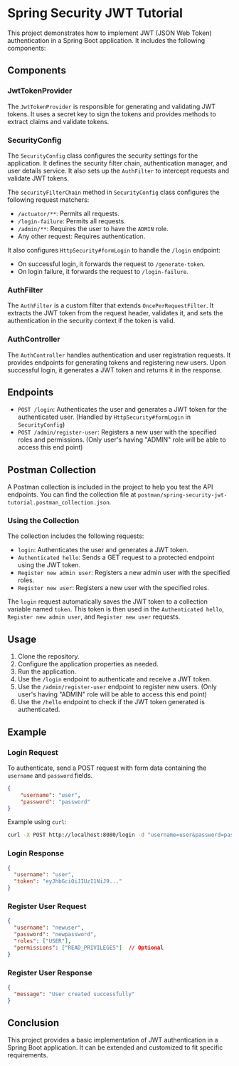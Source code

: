 # Spring Security JWT Tutorial

This project demonstrates how to implement JWT (JSON Web Token) authentication in a Spring Boot application. It includes the following components:

## Components

### JwtTokenProvider

The `JwtTokenProvider` is responsible for generating and validating JWT tokens. It uses a secret key to sign the tokens and provides methods to extract claims and validate tokens.

### SecurityConfig

The `SecurityConfig` class configures the security settings for the application. It defines the security filter chain, authentication manager, and user details service. It also sets up the `AuthFilter` to intercept requests and validate JWT tokens.

The `securityFilterChain` method in `SecurityConfig` class configures the following request matchers:
- `/actuator/**`: Permits all requests.
- `/login-failure`: Permits all requests.
- `/admin/**`: Requires the user to have the `ADMIN` role.
- Any other request: Requires authentication.

It also configures `HttpSecurity#formLogin` to handle the `/login` endpoint:
- On successful login, it forwards the request to `/generate-token`.
- On login failure, it forwards the request to `/login-failure`.

### AuthFilter

The `AuthFilter` is a custom filter that extends `OncePerRequestFilter`. It extracts the JWT token from the request header, validates it, and sets the authentication in the security context if the token is valid.

### AuthController

The `AuthController` handles authentication and user registration requests. It provides endpoints for generating tokens and registering new users. Upon successful login, it generates a JWT token and returns it in the response.

## Endpoints

- `POST /login`: Authenticates the user and generates a JWT token for the authenticated user. (Handled by `HttpSecurity#formLogin` in `SecurityConfig`)
- `POST /admin/register-user`: Registers a new user with the specified roles and permissions. (Only user's having "ADMIN" role will be able to access this end point)

## Postman Collection

A Postman collection is included in the project to help you test the API endpoints. You can find the collection file at `postman/spring-security-jwt-tutorial.postman_collection.json`.

### Using the Collection

The collection includes the following requests:
- `login`: Authenticates the user and generates a JWT token.
- `Authenticated hello`: Sends a GET request to a protected endpoint using the JWT token.
- `Register new admin user`: Registers a new admin user with the specified roles.
- `Register new user`: Registers a new user with the specified roles.

The `login` request automatically saves the JWT token to a collection variable named `token`. This token is then used in the `Authenticated hello`, `Register new admin user`, and `Register new user` requests.

## Usage

1. Clone the repository.
2. Configure the application properties as needed.
3. Run the application.
4. Use the `/login` endpoint to authenticate and receive a JWT token.
5. Use the `/admin/register-user` endpoint to register new users. (Only user's having "ADMIN" role will be able to access this end point)
6. Use the `/hello` endpoint to check if the JWT token generated is authenticated.

## Example

### Login Request

To authenticate, send a POST request with form data containing the `username` and `password` fields.

```json
{
    "username": "user",
    "password": "password"
}
```

Example using `curl`:

```sh
curl -X POST http://localhost:8080/login -d "username=user&password=password"
```

### Login Response

```json
{
  "username": "user",
  "token": "eyJhbGciOiJIUzI1NiJ9..."
}
```

### Register User Request

```json
{
  "username": "newuser",
  "password": "newpassword",
  "roles": ["USER"],
  "permissions": ["READ_PRIVILEGES"]  // Optional
}
```

### Register User Response

```json
{
  "message": "User created successfully"
}
```

## Conclusion

This project provides a basic implementation of JWT authentication in a Spring Boot application. It can be extended and customized to fit specific requirements.

